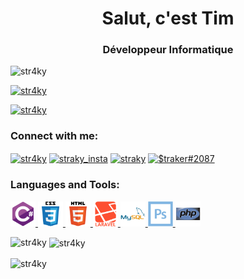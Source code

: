 <h1 align="center">Salut, c'est Tim</h1>
<h3 align="center">Développeur Informatique</h3>

<p align="left"> <img src="https://komarev.com/ghpvc/?username=str4ky&label=Profile%20views&color=0e75b6&style=flat" alt="str4ky" /> </p>

<p align="left"> <a href="https://github.com/ryo-ma/github-profile-trophy"><img src="https://github-profile-trophy.vercel.app/?username=str4ky" alt="str4ky" /></a> </p>

<p align="left"> <a href="https://twitter.com/str4ky" target="blank"><img src="https://img.shields.io/twitter/follow/str4ky?logo=twitter&style=for-the-badge" alt="str4ky" /></a> </p>

<h3 align="left">Connect with me:</h3>
<p align="left">
<a href="https://twitter.com/str4ky" target="blank"><img align="center" src="https://raw.githubusercontent.com/rahuldkjain/github-profile-readme-generator/master/src/images/icons/Social/twitter.svg" alt="str4ky" height="30" width="40" /></a>
<a href="https://instagram.com/straky_insta" target="blank"><img align="center" src="https://raw.githubusercontent.com/rahuldkjain/github-profile-readme-generator/master/src/images/icons/Social/instagram.svg" alt="straky_insta" height="30" width="40" /></a>
<a href="https://www.youtube.com/c/straky" target="blank"><img align="center" src="https://raw.githubusercontent.com/rahuldkjain/github-profile-readme-generator/master/src/images/icons/Social/youtube.svg" alt="straky" height="30" width="40" /></a>
<a href="https://discord.gg/$traker#2087" target="blank"><img align="center" src="https://raw.githubusercontent.com/rahuldkjain/github-profile-readme-generator/master/src/images/icons/Social/discord.svg" alt="$traker#2087" height="30" width="40" /></a>
</p>

<h3 align="left">Languages and Tools:</h3>
<p align="left"> <a href="https://www.w3schools.com/cs/" target="_blank"> <img src="https://raw.githubusercontent.com/devicons/devicon/master/icons/csharp/csharp-original.svg" alt="csharp" width="40" height="40"/> </a> <a href="https://www.w3schools.com/css/" target="_blank"> <img src="https://raw.githubusercontent.com/devicons/devicon/master/icons/css3/css3-original-wordmark.svg" alt="css3" width="40" height="40"/> </a> <a href="https://www.w3.org/html/" target="_blank"> <img src="https://raw.githubusercontent.com/devicons/devicon/master/icons/html5/html5-original-wordmark.svg" alt="html5" width="40" height="40"/> </a> <a href="https://laravel.com/" target="_blank"> <img src="https://raw.githubusercontent.com/devicons/devicon/master/icons/laravel/laravel-plain-wordmark.svg" alt="laravel" width="40" height="40"/> </a> <a href="https://www.mysql.com/" target="_blank"> <img src="https://raw.githubusercontent.com/devicons/devicon/master/icons/mysql/mysql-original-wordmark.svg" alt="mysql" width="40" height="40"/> </a> <a href="https://www.photoshop.com/en" target="_blank"> <img src="https://raw.githubusercontent.com/devicons/devicon/master/icons/photoshop/photoshop-line.svg" alt="photoshop" width="40" height="40"/> </a> <a href="https://www.php.net" target="_blank"> <img src="https://raw.githubusercontent.com/devicons/devicon/master/icons/php/php-original.svg" alt="php" width="40" height="40"/> </a> </p>

<p><img align="left" src="https://github-readme-stats.vercel.app/api/top-langs?username=str4ky&show_icons=true&locale=en&layout=compact" alt="str4ky" /></p>

<p>&nbsp;<img align="center" src="https://github-readme-stats.vercel.app/api?username=str4ky&show_icons=true&locale=en" alt="str4ky" /></p>

<p><img align="center" src="https://github-readme-streak-stats.herokuapp.com/?user=str4ky&" alt="str4ky" /></p>
